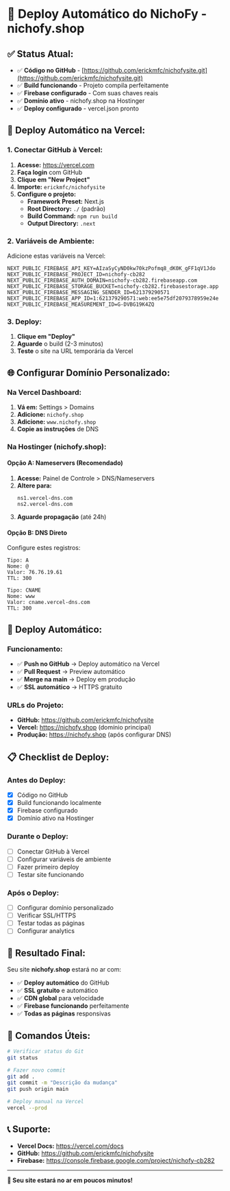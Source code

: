 # 🚀 Deploy Automático do NichoFy - nichofy.shop

## ✅ **Status Atual:**
- ✅ **Código no GitHub** - [https://github.com/erickmfc/nichofysite.git](https://github.com/erickmfc/nichofysite.git)
- ✅ **Build funcionando** - Projeto compila perfeitamente
- ✅ **Firebase configurado** - Com suas chaves reais
- ✅ **Domínio ativo** - nichofy.shop na Hostinger
- ✅ **Deploy configurado** - vercel.json pronto

## 🎯 **Deploy Automático na Vercel:**

### **1. Conectar GitHub à Vercel:**
1. **Acesse:** https://vercel.com
2. **Faça login** com GitHub
3. **Clique em "New Project"**
4. **Importe:** `erickmfc/nichofysite`
5. **Configure o projeto:**
   - **Framework Preset:** Next.js
   - **Root Directory:** `./` (padrão)
   - **Build Command:** `npm run build`
   - **Output Directory:** `.next`

### **2. Variáveis de Ambiente:**
Adicione estas variáveis na Vercel:
```
NEXT_PUBLIC_FIREBASE_API_KEY=AIzaSyCyND0kw70kzPofmq8_dK0K_gFF1qV1Jdo
NEXT_PUBLIC_FIREBASE_PROJECT_ID=nichofy-cb282
NEXT_PUBLIC_FIREBASE_AUTH_DOMAIN=nichofy-cb282.firebaseapp.com
NEXT_PUBLIC_FIREBASE_STORAGE_BUCKET=nichofy-cb282.firebasestorage.app
NEXT_PUBLIC_FIREBASE_MESSAGING_SENDER_ID=621379290571
NEXT_PUBLIC_FIREBASE_APP_ID=1:621379290571:web:ee5e75df2079378959e24e
NEXT_PUBLIC_FIREBASE_MEASUREMENT_ID=G-DVBG19K4ZQ
```

### **3. Deploy:**
1. **Clique em "Deploy"**
2. **Aguarde** o build (2-3 minutos)
3. **Teste** o site na URL temporária da Vercel

## 🌐 **Configurar Domínio Personalizado:**

### **Na Vercel Dashboard:**
1. **Vá em:** Settings > Domains
2. **Adicione:** `nichofy.shop`
3. **Adicione:** `www.nichofy.shop`
4. **Copie as instruções** de DNS

### **Na Hostinger (nichofy.shop):**

#### **Opção A: Nameservers (Recomendado)**
1. **Acesse:** Painel de Controle > DNS/Nameservers
2. **Altere para:**
   ```
   ns1.vercel-dns.com
   ns2.vercel-dns.com
   ```
3. **Aguarde propagação** (até 24h)

#### **Opção B: DNS Direto**
Configure estes registros:
```
Tipo: A
Nome: @
Valor: 76.76.19.61
TTL: 300

Tipo: CNAME
Nome: www
Valor: cname.vercel-dns.com
TTL: 300
```

## 🔄 **Deploy Automático:**

### **Funcionamento:**
- ✅ **Push no GitHub** → Deploy automático na Vercel
- ✅ **Pull Request** → Preview automático
- ✅ **Merge na main** → Deploy em produção
- ✅ **SSL automático** → HTTPS gratuito

### **URLs do Projeto:**
- **GitHub:** https://github.com/erickmfc/nichofysite
- **Vercel:** https://nichofy.shop (domínio principal)
- **Produção:** https://nichofy.shop (após configurar DNS)

## 📋 **Checklist de Deploy:**

### **Antes do Deploy:**
- [x] Código no GitHub
- [x] Build funcionando localmente
- [x] Firebase configurado
- [x] Domínio ativo na Hostinger

### **Durante o Deploy:**
- [ ] Conectar GitHub à Vercel
- [ ] Configurar variáveis de ambiente
- [ ] Fazer primeiro deploy
- [ ] Testar site funcionando

### **Após o Deploy:**
- [ ] Configurar domínio personalizado
- [ ] Verificar SSL/HTTPS
- [ ] Testar todas as páginas
- [ ] Configurar analytics

## 🎉 **Resultado Final:**

Seu site **nichofy.shop** estará no ar com:
- ✅ **Deploy automático** do GitHub
- ✅ **SSL gratuito** e automático
- ✅ **CDN global** para velocidade
- ✅ **Firebase funcionando** perfeitamente
- ✅ **Todas as páginas** responsivas

## 🚀 **Comandos Úteis:**

```bash
# Verificar status do Git
git status

# Fazer novo commit
git add .
git commit -m "Descrição da mudança"
git push origin main

# Deploy manual na Vercel
vercel --prod
```

## 📞 **Suporte:**

- **Vercel Docs:** https://vercel.com/docs
- **GitHub:** https://github.com/erickmfc/nichofysite
- **Firebase:** https://console.firebase.google.com/project/nichofy-cb282

---

**🎉 Seu site estará no ar em poucos minutos!**
